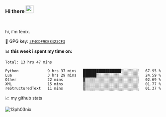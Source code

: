 ### Hi there <img src="https://media.giphy.com/media/hvRJCLFzcasrR4ia7z/giphy.gif" width="25px">

<br />

hi, i'm fenix.

:key: GPG key: [`3F4CDF9CE8423CF3`](https://github.com/13ph03nix.gpg)


📊 **this week i spent my time on:**
<!--START_SECTION:waka-->
```text
Total: 13 hrs 47 mins

Python             9 hrs 37 mins   █████████████████░░░░░░░░   67.95 % 
Lua                3 hrs 29 mins   ██████░░░░░░░░░░░░░░░░░░░   24.59 % 
Other              22 mins         ▓░░░░░░░░░░░░░░░░░░░░░░░░   02.69 % 
XML                15 mins         ▒░░░░░░░░░░░░░░░░░░░░░░░░   01.77 % 
reStructuredText   11 mins         ▒░░░░░░░░░░░░░░░░░░░░░░░░   01.37 % 
```
<!--END_SECTION:waka-->


📈 my github stats

<a>
<img align="center" src="https://github-readme-stats.vercel.app/api?username=13ph03nix&show_icons=true&hide=stars&include_all_commits=true&theme=blueberry" alt="13ph03nix" />
</a>
